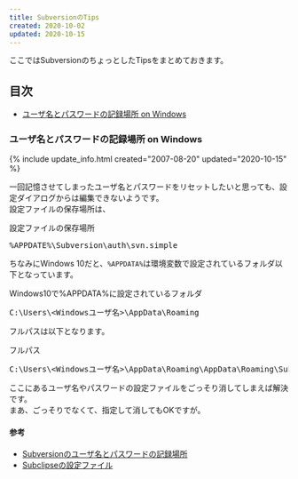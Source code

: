 ```yaml
---
title: SubversionのTips
created: 2020-10-02
updated: 2020-10-15
---
```

ここではSubversionのちょっとしたTipsをまとめておきます。

## <a name="index">目次</a>

- [ユーザ名とパスワードの記録場所 on Windows](#location-of-user-name-and-password-on-windows)

### <a name="location-of-user-name-and-password-on-windows">ユーザ名とパスワードの記録場所 on Windows</a>
{% include update_info.html created="2007-08-20" updated="2020-10-15" %}

一回記憶させてしまったユーザ名とパスワードをリセットしたいと思っても、設定ダイアログからは編集できないようです。  
設定ファイルの保存場所は、

<div class="code-box">
<div class="title">設定ファイルの保存場所</div>
<pre>
%APPDATE%\Subversion\auth\svn.simple
</pre>
</div>

ちなみにWindows 10だと、`%APPDATA%`は環境変数で設定されているフォルダ以下となっています。
<div class="code-box">
<div class="title">Windows10で%APPDATA%に設定されているフォルダ</div>
<pre>
C:\Users\&lt;Windowsユーザ名&gt;\AppData\Roaming
</pre>
</div>

フルパスは以下となります。
<div class="code-box">
<div class="title">フルパス</div>
<pre>
C:\Users\&lt;Windowsユーザ名&gt;\AppData\Roaming\AppData\Roaming\Subversion\auth\svn.simple
</pre>
</div>

ここにあるユーザ名やパスワードの設定ファイルをごっそり消してしまえば解決です。  
まあ、ごっそりでなくて、指定して消してもOKですが。

#### <a name="location-of-user-name-and-password-on-windows-reference">参考</a>

- [Subversionのユーザ名とパスワードの記録場所](https://npnl.hatenablog.jp/entry/20070820/1187575030)
- [Subclipseの設定ファイル](http://den2sn.hatenablog.com/entry/20060706/1152577127)